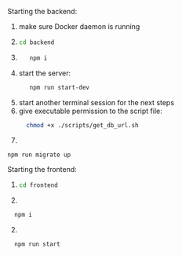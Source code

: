 Starting the backend:

1. make sure Docker daemon is running
2. ```bash
   cd backend
   ```
3. ```bash
      npm i
   ```
4. start the server:
   ```bash
      npm run start-dev
   ```
5. start another terminal session for the next steps
6. give executable permission to the script file:
    ```bash
      chmod +x ./scripts/get_db_url.sh 
    ```
7. 
 ```bash
 npm run migrate up
 ```


Starting the frontend:

1. ```bash
   cd frontend
   ```
2. 
```bash
  npm i
```
2.
```bash
  npm run start
```

